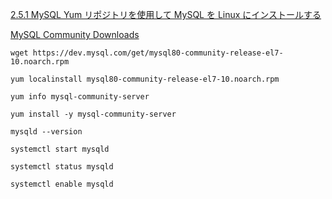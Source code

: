 [2.5.1 MySQL Yum リポジトリを使用して MySQL を Linux にインストールする](https://dev.mysql.com/doc/refman/8.0/ja/linux-installation-yum-repo.html)

[MySQL Community Downloads](https://dev.mysql.com/downloads/repo/yum/)

```
wget https://dev.mysql.com/get/mysql80-community-release-el7-10.noarch.rpm
```


```
yum localinstall mysql80-community-release-el7-10.noarch.rpm
```


```
yum info mysql-community-server
```

```
yum install -y mysql-community-server
```

```
mysqld --version
```

```
systemctl start mysqld
```

```
systemctl status mysqld
```

```
systemctl enable mysqld
```

